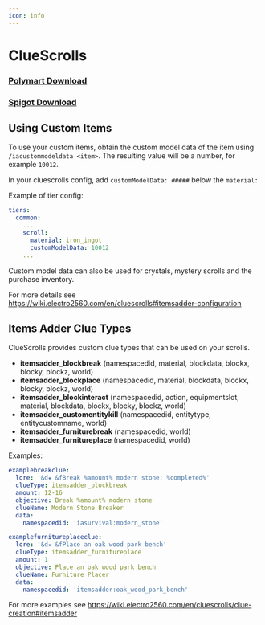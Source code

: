 ```yaml
---
icon: info
---
```


# ClueScrolls

### [Polymart Download](https://polymart.org/resource/cluescrolls.906)
### [Spigot Download](https://www.spigotmc.org/resources/30276/)

## Using Custom Items

To use your custom items, obtain the custom model data of the item using `/iacustommodeldata <item>`. The resulting value will be a number, for example `10012`.
  
In your cluescrolls config, add `customModelData: #####` below the `material:`

Example of tier config:
```yaml
tiers:
  common:
    ...
    scroll:
      material: iron_ingot
      customModelData: 10012
    ...
```
Custom model data can also be used for crystals, mystery scrolls and the purchase inventory.

For more details see https://wiki.electro2560.com/en/cluescrolls#itemsadder-configuration

## Items Adder Clue Types

ClueScrolls provides custom clue types that can be used on your scrolls.

*  **itemsadder_blockbreak** (namespacedid, material, blockdata, blockx, blocky, blockz, world)
*  **itemsadder_blockplace** (namespacedid, material, blockdata, blockx, blocky, blockz, world)
*  **itemsadder_blockinteract** (namespacedid, action, equipmentslot, material, blockdata, blockx, blocky, blockz, world)
*  **itemsadder_customentitykill** (namespacedid, entitytype, entitycustomname, world)
*  **itemsadder_furniturebreak** (namespacedid, world)
*  **itemsadder_furnitureplace** (namespacedid, world)

Examples:
```yaml
examplebreakclue:
  lore: '&d★ &fBreak %amount% modern stone: %completed%'
  clueType: itemsadder_blockbreak
  amount: 12-16
  objective: Break %amount% modern stone
  clueName: Modern Stone Breaker
  data:
    namespacedid: 'iasurvival:modern_stone'
```
```yaml
examplefurnitureplaceclue:
  lore: '&d★ &fPlace an oak wood park bench'
  clueType: itemsadder_furnitureplace
  amount: 1
  objective: Place an oak wood park bench
  clueName: Furniture Placer
  data:
    namespacedid: 'itemsadder:oak_wood_park_bench'
```

For more examples see https://wiki.electro2560.com/en/cluescrolls/clue-creation#itemsadder